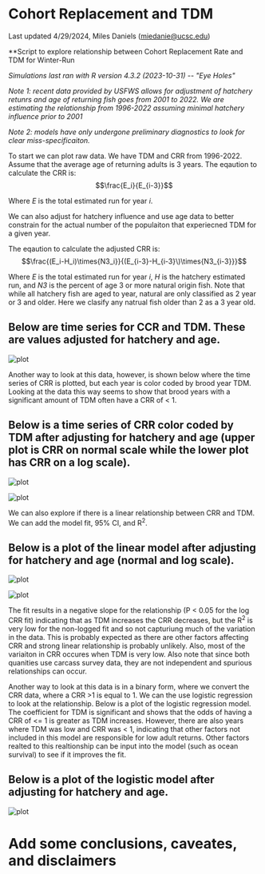 # Cohort Replacement and TDM 
Last updated 4/29/2024, Miles Daniels (miedanie@ucsc.edu)

**Script to explore relationship between Cohort Replacement Rate and TDM for Winter-Run

_Simulations last ran with R version 4.3.2 (2023-10-31) -- "Eye Holes"_

_Note 1: recent data provided by USFWS allows for adjustment of hatchery retunrs and age of returning fish goes from 2001 to 2022. We are estimating the relationship from 1996-2022 assuming minimal hatchery influence prior to 2001_

_Note 2: models have only undergone preliminary diagnostics to look for clear miss-specificaiton._

To start we can plot raw data. We have TDM and CRR from 1996-2022. Assume that the average age of returning adults is 3 years.
The eqaution to calculate the  CRR is:  $$\frac{E_i}{E_{i-3}}$$

Where _E_ is the total estimated run for year _i_.

We can also adjust for hatchery influence and use age data to better constrain for the actual number of the populaiton that experiecned TDM for a given year. 

The eqaution to calculate the adjusted CRR is:  $$\frac{(E_i-H_i)\times{N3_i}}{(E_{i-3}-H_{i-3}\)\times{N3_{i-3}}}$$

Where _E_ is the total estimated run for year _i_, _H_ is the hatchery estimated run, and _N3_ is the percent of age 3 or more natural origin fish. Note that while all hatchery fish are aged to year, natural are only classified as 2 year or 3 and older. Here we clasify any natrual fish older than 2 as a 3 year old.

## Below are time series for CCR and TDM. These are values adjusted for hatchery and age.
![plot](CRR_TDM_Raw_Hatchery_Age_Adjusted.png)

Another way to look at this data, however, is shown below where the time series of CRR is plotted, but each year is color coded by brood year TDM. Looking at the data this way seems to show that brood years with a significant amount of TDM often have a CRR of < 1. 


## Below is a time series of CRR color coded by TDM after adjusting for hatchery and age (upper plot is CRR on normal scale while the lower plot has CRR on a log scale).
![plot](CRR_Time_TDM_Coded_Hatchery_Age_Adjusted_4_19_24.png)

![plot](CRR_Time_TDM_Coded_Hatchery_Age_Adjusted_Log_4_19_24.png)

We can also explore if there is a linear relationship between CRR and TDM. We can add the model fit, 95% CI, and R<sup>2</sup>. 

## Below is a plot of the linear model after adjusting for hatchery and age (normal and log scale).
![plot](Linear_Model_Hatchery_Age_Adjusted_CRR_4_19_24.png)

![plot](Linear_Model_Hatchery_Age_Adjusted_Log_CRR_4_19_24.png)

The fit results in a negative slope for the relationship (P < 0.05 for the log CRR fit) indicating that as TDM increases the CRR decreases, but the R<sup>2</sup> is very low for the non-logged fit and so not capturiung much of the variation in the data. This is probably expected as there are other factors affecting CRR and strong linear relationship is probably unlikely. Also, most of the variaiton in CRR occures when TDM is very low. Also note that since both quanities use carcass survey data, they are not independent and spurious relationships can occur. 

Another way to look at this data is in a binary form, where we convert the CRR data, where a CRR >1 is equal to 1. We can the use logistic regression to look at the relationship. Below is a plot of the logistic regression model. The coefficient for TDM is significant and shows that the odds of having a CRR of <= 1 is greater as TDM increases. However, there are also years where TDM was low and CRR was < 1, indicating that other factors not included in this model are responsible for low adult returns. Other factors realted to this realtionship can be input into the model (such as ocean survival) to see if it improves the fit. 

## Below is a plot of the logistic model after adjusting for hatchery and age.
![plot](Logistic_Model_Hatchery_Age_Adjusted_4_19_24.png)


# Add some conclusions, caveates, and disclaimers
